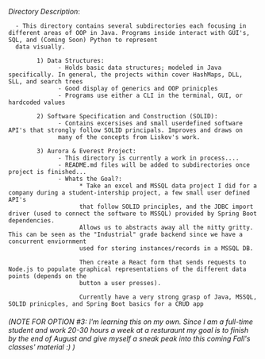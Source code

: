 *Directory Description*:

      - This directory contains several subdirectories each focusing in different areas of OOP in Java. Programs inside interact with GUI's, SQL, and (Coming Soon) Python to represent
      data visually.

            1) Data Structures:
                  - Holds basic data structures; modeled in Java specifically. In general, the projects within cover HashMaps, DLL, SLL, and search trees 
                  - Good display of generics and OOP prinicples
                  - Programs use either a CLI in the terminal, GUI, or hardcoded values
                  
            2) Software Specification and Construction (SOLID):
                  - Contains excersises and small userdefined software API's that strongly follow SOLID principals. Improves and draws on
                  many of the concepts from Liskov's work.
                  
            3) Aurora & Everest Project:
                  - This directory is currently a work in process.... 
                  - README.md files will be added to subdirectories once project is finished...
                  - Whats the Goal?:
                        * Take an excel and MSSQL data project I did for a company during a student-intership project, a few small user defined API's
                        that follow SOLID principles, and the JDBC import driver (used to connect the software to MSSQL) provided by Spring Boot dependencies. 
                        Allows us to abstracts away all the nitty gritty. This can be seen as the "Industrial" grade backend since we have a concurrent enviornment
                        used for storing instances/records in a MSSQL DB. 
                        
                        Then create a React form that sends requests to Node.js to populate graphical representations of the different data points (depends on the 
                        button a user presses).

                        Currently have a very strong grasp of Java, MSSQL, SOLID prinicples, and Spring Boot basics for a CRUD app
                        
###### (NOTE FOR OPTION #3: I'm learning this on my own. Since I am a full-time student and work 20-30 hours a week at a resturaunt my goal is to finish by the end of August and give myself a sneak peak into this coming Fall's classes' material :) ) 
